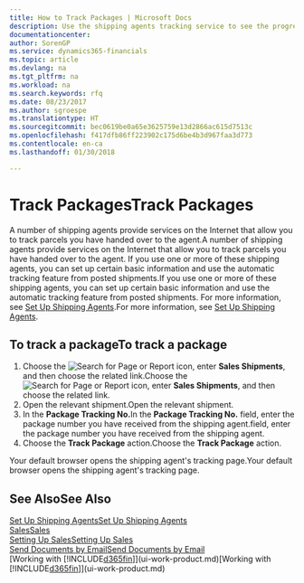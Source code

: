 ```yaml
---
title: How to Track Packages | Microsoft Docs
description: Use the shipping agents tracking service to see the progress of a delivery.
documentationcenter: 
author: SorenGP
ms.service: dynamics365-financials
ms.topic: article
ms.devlang: na
ms.tgt_pltfrm: na
ms.workload: na
ms.search.keywords: rfq
ms.date: 08/23/2017
ms.author: sgroespe
ms.translationtype: HT
ms.sourcegitcommit: bec0619be0a65e3625759e13d2866ac615d7513c
ms.openlocfilehash: f417dfb86ff223902c175d6be4b3d967faa3d773
ms.contentlocale: en-ca
ms.lasthandoff: 01/30/2018

---
```

# <a name="track-packages"></a><span data-ttu-id="5c383-103">Track Packages</span><span class="sxs-lookup"><span data-stu-id="5c383-103">Track Packages</span></span>
<span data-ttu-id="5c383-104">A number of shipping agents provide services on the Internet that allow you to track parcels you have handed over to the agent.</span><span class="sxs-lookup"><span data-stu-id="5c383-104">A number of shipping agents provide services on the Internet that allow you to track parcels you have handed over to the agent.</span></span> <span data-ttu-id="5c383-105">If you use one or more of these shipping agents, you can set up certain basic information and use the automatic tracking feature from posted shipments.</span><span class="sxs-lookup"><span data-stu-id="5c383-105">If you use one or more of these shipping agents, you can set up certain basic information and use the automatic tracking feature from posted shipments.</span></span> <span data-ttu-id="5c383-106">For more information, see [Set Up Shipping Agents](sales-how-to-set-up-shipping-agents.md).</span><span class="sxs-lookup"><span data-stu-id="5c383-106">For more information, see [Set Up Shipping Agents](sales-how-to-set-up-shipping-agents.md).</span></span>

## <a name="to-track-a-package"></a><span data-ttu-id="5c383-107">To track a package</span><span class="sxs-lookup"><span data-stu-id="5c383-107">To track a package</span></span>
1. <span data-ttu-id="5c383-108">Choose the ![Search for Page or Report](media/ui-search/search_small.png "Search for Page or Report icon") icon, enter **Sales Shipments**, and then choose the related link.</span><span class="sxs-lookup"><span data-stu-id="5c383-108">Choose the ![Search for Page or Report](media/ui-search/search_small.png "Search for Page or Report icon") icon, enter **Sales Shipments**, and then choose the related link.</span></span>
2. <span data-ttu-id="5c383-109">Open the relevant shipment.</span><span class="sxs-lookup"><span data-stu-id="5c383-109">Open the relevant shipment.</span></span>
3. <span data-ttu-id="5c383-110">In the **Package Tracking No.**</span><span class="sxs-lookup"><span data-stu-id="5c383-110">In the **Package Tracking No.**</span></span> <span data-ttu-id="5c383-111">field, enter the package number you have received from the shipping agent.</span><span class="sxs-lookup"><span data-stu-id="5c383-111">field, enter the package number you have received from the shipping agent.</span></span>
4. <span data-ttu-id="5c383-112">Choose the **Track Package** action.</span><span class="sxs-lookup"><span data-stu-id="5c383-112">Choose the **Track Package** action.</span></span>

<span data-ttu-id="5c383-113">Your default browser opens the shipping agent's tracking page.</span><span class="sxs-lookup"><span data-stu-id="5c383-113">Your default browser opens the shipping agent's tracking page.</span></span>

## <a name="see-also"></a><span data-ttu-id="5c383-114">See Also</span><span class="sxs-lookup"><span data-stu-id="5c383-114">See Also</span></span>
[<span data-ttu-id="5c383-115">Set Up Shipping Agents</span><span class="sxs-lookup"><span data-stu-id="5c383-115">Set Up Shipping Agents</span></span>](sales-how-to-set-up-shipping-agents.md)  
[<span data-ttu-id="5c383-116">Sales</span><span class="sxs-lookup"><span data-stu-id="5c383-116">Sales</span></span>](sales-manage-sales.md)  
[<span data-ttu-id="5c383-117">Setting Up Sales</span><span class="sxs-lookup"><span data-stu-id="5c383-117">Setting Up Sales</span></span>](sales-setup-sales.md)  
[<span data-ttu-id="5c383-118">Send Documents by Email</span><span class="sxs-lookup"><span data-stu-id="5c383-118">Send Documents by Email</span></span>](ui-how-send-documents-email.md)  
<span data-ttu-id="5c383-119">[Working with [!INCLUDE[d365fin](includes/d365fin_md.md)]](ui-work-product.md)</span><span class="sxs-lookup"><span data-stu-id="5c383-119">[Working with [!INCLUDE[d365fin](includes/d365fin_md.md)]](ui-work-product.md)</span></span>


